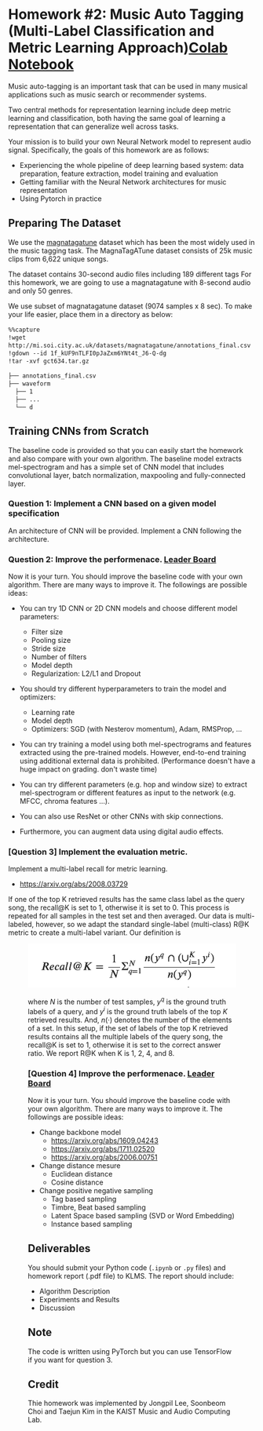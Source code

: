 # Homework #2: Music Auto Tagging (Multi-Label Classification and Metric Learning Approach)[Colab Notebook](https://colab.research.google.com/drive/1ijCsGBbECCFbBtNmoR6Um8eLW2qUoxN9?usp=sharing)

Music auto-tagging is an important task that can be used in many musical applications such as music search or recommender systems. 

Two central methods for representation learning include deep metric learning and classification, both having the same goal of learning a representation that can generalize well across tasks.

Your mission is to build your own Neural Network model to represent audio signal. Specifically, the goals of this homework are as follows:

* Experiencing the whole pipeline of deep learning based system: data preparation, feature extraction, model training and evaluation
* Getting familiar with the Neural Network architectures for music representation
* Using Pytorch in practice

## Preparing The Dataset
We use the [magnatagatune](https://mirg.city.ac.uk/codeapps/the-magnatagatune-dataset) dataset which has been the most widely used in the music tagging task.  The MagnaTagATune dataset consists of 25k music
clips from 6,622 unique songs.

The dataset contains 30-second audio files including 189 different tags
For this homework, we are going to use a magnatagatune with 8-second audio and only 50 genres.

We use subset of magnatagatune dataset (9074 samples x 8 sec).
To make your life easier, place them in a directory as below:

```
%%capture
!wget http://mi.soi.city.ac.uk/datasets/magnatagatune/annotations_final.csv
!gdown --id 1f_kUF9nTLFI0pJaZxm6YNt4t_J6-Q-dg
!tar -xvf gct634.tar.gz
```

```
├── annotations_final.csv
├── waveform
  ├── 1
  ├── ...
  └── d
```

## Training CNNs from Scratch
The baseline code is provided so that you can easily start the homework and also compare with your own algorithm.
The baseline model extracts mel-spectrogram and has a simple set of CNN model that includes convolutional layer, batch normalization, maxpooling and fully-connected layer.

### Question 1: Implement a CNN based on a given model specification
An architecture of CNN will be provided. Implement a CNN following the architecture.

### Question 2: Improve the performenace. [Leader Board](https://docs.google.com/spreadsheets/d/1_tH-9c1JEgZjPumv6wFjAbBubTEKaP_eYtPZ95sCgcc/edit?usp=sharing)
Now it is your turn. You should improve the baseline code with your own algorithm. There are many ways to improve it. The followings are possible ideas: 

* You can try 1D CNN or 2D CNN models and choose different model parameters:
    * Filter size
    * Pooling size
    * Stride size 
    * Number of filters
    * Model depth
    * Regularization: L2/L1 and Dropout

* You should try different hyperparameters to train the model and optimizers:
    * Learning rate
    * Model depth
    * Optimizers: SGD (with Nesterov momentum), Adam, RMSProp, ...

* You can try training a model using both mel-spectrograms and features extracted using the pre-trained models. However, end-to-end training using additional external data is prohibited. (Performance doesn't have a huge impact on grading. don't waste time)


* You can try different parameters (e.g. hop and window size) to extract mel-spectrogram or different features as input to the network (e.g. MFCC, chroma features ...). 

* You can also use ResNet or other CNNs with skip connections. 

* Furthermore, you can augment data using digital audio effects.

### [Question 3] Implement the evaluation metric.
Implement a multi-label recall for metric learning. 
- https://arxiv.org/abs/2008.03729

If one of the top K retrieved results has the same class label as the query song, the recall@K is set to 1, otherwise it is set to 0. This process is repeated for all samples in the test set and then averaged. Our data is multi-labeled, however, so we adapt the standard single-label (multi-class) R@K metric to create a multi-label variant. Our definition is

<figure><img src="fig.png">

where $N$ is the number of test samples, $y^{q}$ is the ground truth labels of a query, and $y^{i}$ is the ground truth labels of the top $K$ retrieved results. And, $n(·)$ denotes the number of the elements of a set. In this setup, if the set of labels of the top K retrieved results contains all the multiple labels of the query song, the recall@K is set to 1, otherwise it is set to the correct answer ratio. We report R@K when K is 1, 2, 4, and 8.

### [Question 4] Improve the performenace. [Leader Board](https://docs.google.com/spreadsheets/d/1_tH-9c1JEgZjPumv6wFjAbBubTEKaP_eYtPZ95sCgcc/edit?usp=sharing)
Now it is your turn. You should improve the baseline code with your own algorithm. There are many ways to improve it. The followings are possible ideas: 

* Change backbone model
  - https://arxiv.org/abs/1609.04243
  - https://arxiv.org/abs/1711.02520
  - https://arxiv.org/abs/2006.00751
* Change distance mesure
  - Euclidean distance
  - Cosine distance
* Change positive negative sampling
  - Tag based sampling
  - Timbre, Beat based sampling
  - Latent Space based sampling (SVD or Word Embedding)
  - Instance based sampling

  
## Deliverables
You should submit your Python code (`.ipynb` or `.py` files) and homework report (.pdf file) to KLMS. The report should include:
* Algorithm Description
* Experiments and Results
* Discussion

## Note
The code is written using PyTorch but you can use TensorFlow if you want for question 3.

## Credit
Thie homework was implemented by Jongpil Lee, Soonbeom Choi and Taejun Kim in the KAIST Music and Audio Computing Lab.